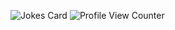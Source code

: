 ![Jokes Card](https://readme-jokes.vercel.app/api)
![Profile View Counter](https://komarev.com/ghpvc/?username=lepremieraxel)
